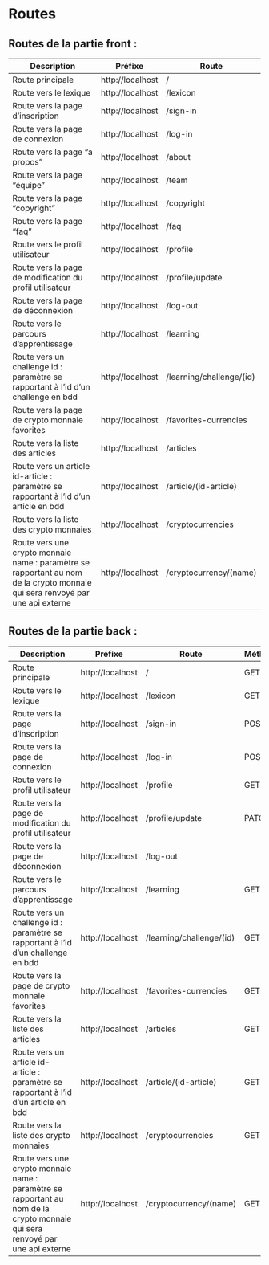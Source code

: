 # Routes

## Routes de la partie front :

|Description|Préfixe|Route|
|---|---|---|
|Route principale|http://localhost|/|
|Route vers le lexique|http://localhost|/lexicon|
|Route vers la page d’inscription|http://localhost|/sign-in|
|Route vers la page de connexion|http://localhost|/log-in|
|Route vers la page “à propos”|http://localhost|/about|
|Route vers la page “équipe”|http://localhost|/team|
|Route vers la page “copyright”|http://localhost|/copyright|
|Route vers la page “faq”|http://localhost|/faq|
|Route vers le profil utilisateur|http://localhost|/profile|
|Route vers la page de modification du profil utilisateur|http://localhost|/profile/update|
|Route vers la page de déconnexion|http://localhost|/log-out|
|Route vers le parcours d’apprentissage|http://localhost|/learning|
|Route vers un challenge id : paramètre se rapportant à l’id d’un challenge en bdd|http://localhost|/learning/challenge/(id)|
|Route vers la page de crypto monnaie favorites|http://localhost|/favorites-currencies|
|Route vers la liste des articles|http://localhost|/articles|
|Route vers un article id-article : paramètre se rapportant à l’id d’un article en bdd|http://localhost|/article/(id-article)|
|Route vers la liste des crypto monnaies|http://localhost|/cryptocurrencies|
|Route vers une crypto monnaie name : paramètre se rapportant au nom de la crypto monnaie qui sera renvoyé par une api externe|http://localhost|/cryptocurrency/(name)|

## Routes de la partie back :

|Description|Préfixe|Route|Méthode|
|---|---|---|---|
|Route principale|http://localhost|/|GET|
|Route vers le lexique|http://localhost|/lexicon|GET|
|Route vers la page d’inscription|http://localhost|/sign-in|POST|
|Route vers la page de connexion|http://localhost|/log-in|POST|
|Route vers le profil utilisateur|http://localhost|/profile|GET|
|Route vers la page de modification du profil utilisateur|http://localhost|/profile/update|PATCH|
|Route vers la page de déconnexion|http://localhost|/log-out||
|Route vers le parcours d’apprentissage|http://localhost|/learning|GET|
|Route vers un challenge id : paramètre se rapportant à l’id d’un challenge en bdd|http://localhost|/learning/challenge/(id)|GET|
|Route vers la page de crypto monnaie favorites|http://localhost|/favorites-currencies|GET|
|Route vers la liste des articles|http://localhost|/articles|GET|
|Route vers un article id-article : paramètre se rapportant à l’id d’un article en bdd|http://localhost|/article/(id-article)|GET|
|Route vers la liste des crypto monnaies|http://localhost|/cryptocurrencies|GET|
|Route vers une crypto monnaie name : paramètre se rapportant au nom de la crypto monnaie qui sera renvoyé par une api externe|http://localhost|/cryptocurrency/(name)|GET|


